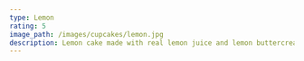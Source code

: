 ```yaml
---
type: Lemon
rating: 5
image_path: /images/cupcakes/lemon.jpg
description: Lemon cake made with real lemon juice and lemon buttercream icing.
---
```

